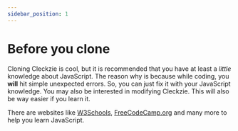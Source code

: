 ```yaml
---
sidebar_position: 1
---
```


# Before you clone 

Cloning Cleckzie is cool, but it is recommended that you have at least a *little* knowledge about JavaScript. The reason why is because while coding, you **will** hit simple unexpected errors. So, you can just fix it with your JavaScript knowledge. You may also be interested in modifying Cleckzie. This will also be way easier if you learn it.

 There are websites like [W3Schools](https://w3schools.org), [FreeCodeCamp.org](https://freecodecamp.org) and many more to help you learn JavaScript.
